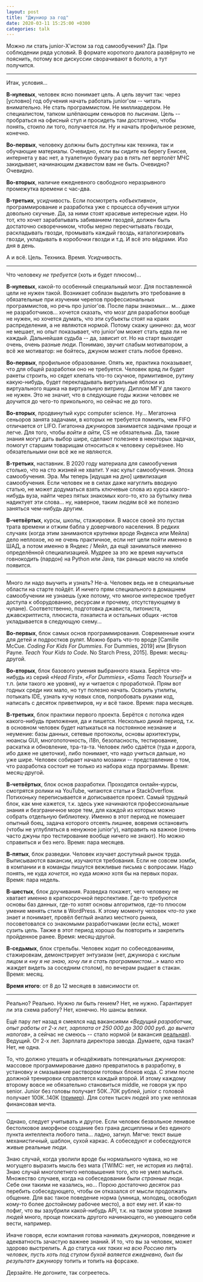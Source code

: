 ```yaml
---
layout: post
title: "Джуниор за год"
date: 2020-03-11 15:25:00 +0300
categories: talk
---
```


Можно ли стать junior-X'истом за год самообучения? Да. При соблюдении ряда условий. В формате короткого диалога развёрнуто не пояснить, потому все дискуссии сворачивают в болото, а тут получится.

---

Итак, условия...

**В-нулевых**, человек ясно понимает цель. А цель звучит так: через [условно] год обучения начать работать junior'ом -- читать внимательно. Не стать программистом. Не миллиардером. Не специалистом, тапком шлёпающим сеньоров по лысинам. Цель -- пробраться на офисный стул и просидеть там достаточно, чтобы понять, стоило ли того, получается ли. Ну и начать профильное резюме, конечно.

**Во-первых**, человеку должны быть доступны как техника, так и обучающие материалы. Очевидно, если вы сидите на берегу Енисея, интернета у вас нет, а туалетную бумагу раз в пять лет вертолёт МЧС закидывает, начинающим джавистом вам не быть. Очевидно? Очевидно.

**Во-вторых**, наличие ежедневного свободного неразрывного промежутка времени с час-два. 

**В-третьих**, усидчивость. Если посмотреть *«объективно»*, программирование и разработка уже с процесса обучения штуки довольно скучные. Да, за ними стоят красивые интересные идеи. Но тот, кто хочет зарабатывать забиванием гвоздей, должен быть достаточно скворечником, чтобы мерно пересчитывать гвозди, раскладывать гвозди, промывать каждый гвоздь, каталогизировать гвозди, укладывать в коробочки гвозди и т.д. И всё это вёдрами. Изо дня в день.

А и всё. Цель. Техника. Время. Усидчивость.

---

Что человеку *не требуется* (хоть и будет плюсом)...

**В-нулевых**, какой-то особенный специальный мозг. Для поставленной цели не нужен такой. Возникает соблазн выделить это требование в обязательные при изучении черепов профессиональных программистов, но речь про junior'ов. После пары знакомых... м... даже не разработчиков... хочется сказать, что мозг для разработки вообще не нужен, но хочется думать, что эти субъекты стоят на краях распределения, а не являются нормой. Потому скажу цинично: да, мозг не мешает, но опыт показывает, что junior'ом может стать едва ли не каждый. Дальнейшая судьба -- да, зависит от. Но на старт выходят очень, очень разные люди. Понимаю, звучит слабым мотиватором, а всё же мотиватор: не бойтесь, джуном может стать любое бревно.

**Во-первых**, профильное образование. Опять же, практика показывает, что для общей разработки оно не требуется. Человек вряд ли будет ракеты строить, но сядет клепать что-то скучное, примитивное, рутину какую-нибудь, будет перекладывать виртуальные яблоки из виртуального ящика на виртуальную витрину. Диплом МГУ для такого не нужен. Это не значит, что в следующие годы жизни человек не доучится до чего-то прикольного, но сейчас не до того.

**Во-вторых**, продвинутый курс computer science. Ну... Мегатонна сеньоров занята задачами, в которых не требуется помнить, чем FIFO отличается от LIFO. Гигатонна джуниоров занимается задачами проще и легче. Для того, чтобы *войти в айти*, CS не обязательна. Да, такие знания могут дать выбор шире, сделают полезнее в некоторых задачах, помогут старшим товарищам относиться к человеку серьёзнее. Но обязательными они всё же не являются.

**В-третьих**, наставник. В 2020 году материала для самообучения столько, что на сто жизней не хватит. У нас культ самообучения. Эпоха самообучения. Эра. Мы теперь [идущая на дно] цивилизация самообучения. Если человек не в силах даже нагуглить вводную статью, не может додуматься взять ключевые слова из курса какого-нибудь вуза, найти через пятых знакомых кого-то, кто за бутылку пива надиктует эти слова... ну, наверное, таким людям всё же полезно заняться чем-нибудь другим.

**В-четвёртых**, курсы, школы, стажировки. В массе своей это пустая трата времени и отжим бабла у доверчивого населения. В редких случаях (когда этим занимаются крупняки вроде Яндекса или Мейла) дело неплохое, но не очень практичное, если нет цели пойти именно в ШАД, а потом именно в Яндекс / Мейл, да ещё заниматься именно определённой специализацией. Мудрее за это же время научиться говнокодить (пардон) на Python или Java, так раньше масло на хлебе появится.

---

Много ли надо выучить и узнать? Не-а. Человек ведь не в специальные области на старте пойдёт. И ничего прям специального в домашнем самообучении не узнаешь (уже потому, что многое интересное требует доступа к оборудованию, ресурсам и прочему, отсутствующему в чулане). Соответственно, подготовка джависта, питониста, джавскриптиста, плюсиста, пэхаписта и остальных общих -истов укладывается в следующую схему...

**Во-первых**, блок самых основ программирования. Современные книги для детей и подростков рулят. Можно брать что-то вроде [Camille McCue. *Coding For Kids For Dummies*. For Dummies, 2019] или [Bryson Payne. *Teach Your Kids to Code*. No Starch Press, 2015]. Время: месяц-другой.

**Во-вторых**, блок базового умения выбранного языка. Берётся что-нибудь из серий *«Head First»*, *«For Dummies»*, *«Sams Teach Yourself»* и т.п. (или такого же уровня), ну и читается с проработкой. Прям вот годных среди них мало, но тут полезно начать. Освоить утилиты, потыкать IDE, узнать кучу новых слов, попробовать руками код, написать с десяток приветмиров, ну и всё такое. Время: пара месяцев.

**В-третьих**, блок практики первого проекта. Берётся с потолка идея какого-нибудь приложения, да и пишется. Несколько дикий период, т.к. в основном человек будет натыкаться на постоянное незнание и неумение: базы данных, сетевые протоколы, основы архитектуры, нюансы GUI, многопоточность, i18n, безопасность, тестирование, раскатка и обновление, тра-та-та. Человек либо сдаётся (туда и дорога, ибо даже не цветочки), либо понимает, что надо учиться дальше, но уже шире. Человек собирает начало мозаики -- представление о том, что разработка состоит не только из набора кода программы. Время: месяц-другой.

**В-четвёртых**, блок основ разработки. Проходятся онлайн-курсы, смотрятся ролики на YouTube, читаются статьи и StackOverflow. Потихоньку переписывается и дописывается проект. Самый трудный блок, как мне кажется, т.к. здесь уже начинаются профессиональные знания и безграничное море тем, для каждой из которых можно собрать отдельную библиотеку. Именно в этот период не помешает опытный боец, задача которого отсеять лишнее, вовремя остановить (чтобы не углубляться в ненужное junior'у), направить на важное (очень часто джуны про тестирование вообще ничего не знают). Но можно справиться и без него. Время: пара месяцев.

**В-пятых**, блок разведки. Человек изучает доступный рынок труда. Выписываются вакансии, изучаются требования. Если не совсем зомби, в компании и в команды пишутся вежливые письма с вопросами. Надо понять, не куда *хочется*, но куда *можно* хотя бы на первых порах. Время: пара недель.

**В-шестых**, блок доучивания. Разведка покажет, чего человеку не хватает именно в краткосрочной перспективе. Где-то требуются основы баз данных, где-то хотят основы алгоритмов, где-то плюсом умение менять стили в WordPress. К этому моменту человек *что-то* уже знает и понимает, провёл беглый анализ местного рынка, посоветовался со знакомыми разработчиками (если есть), может сузить цель. Также в этот период хорошо бы повторить и закрепить пройденное ранее. Время: месяц-другой.

**В-седьмых**, блок стрельбы. Человек ходит по собеседованиям, стажировкам, демонстрирует энтузиазм (нет, джуниора с кислым лицом и *«ну я не знаю, хочу ли я стать программистом...»* мало кто жаждет видеть за соседним столом), по вечерам рыдает в стакан. Время: месяц.

**Время итого**: от 8 до 12 месяцев в зависимости от.

---

Реально? Реально. Нужно ли быть гением? Нет, не нужно. Гарантирует ли эта схема работу? Нет, конечно. Но шансы велики.

Ещё пару лет назад я смеялся над вакансиями *«Ведущий разработчик, опыт работы от 2-х лет, зарплата от 250 000 до 300 000 руб. до вычета налогов»*, а сейчас не смеюсь -- стало нормой (и вакансия [реальная](https://hh.ru/vacancy/35783061)). Ведущий. От 2-х лет. Зарплата директора завода. Думаете, одна такая? Нет, не одна.

То, что должно утешать и обнадёживать потенциальных джуниоров: массовое программирование давно превратилось в разработку, в установку и смазывание раствором готовых блоков кода. С этим после должной тренировки справляется каждый второй. И этому каждому второму вовсе не обязательно становиться middle, не говоря уж про senior. Junior без головы получает 50К..70К рублей, junior с головой получает 100К..140К ([пример](https://hh.ru/vacancy/35572565)). Для сотен тысяч людей это уже неплохая финансовая мечта.

---

Однако, следует учитывать и другое. Если человек безвольное ленивое бестолковое аморфное создание без грана дисциплины и без единого пункта интеллекта любого типа... ладно, загнул. Мягче: текст выше механистичный, шаблон, сухой каркас. А собеседуют и собеседуются живые реальные люди.

Знаю случай, когда уволили вроде бы нормального чувака, но не могущего выразить мысль без мата (TWIMC: нет, не история из лифта). Знаю случай многолетнего неповышения того, кто не умел мыться. Множество случаев, когда на собеседовании были *странные* люди. Себе они такими не казались, но... Порою достаточно десяток раз перебить собеседующего, чтобы он отказался от мысли продолжать общение. Для вас такое поведение норма (умница, молодец, освободил кому-то более достойному рабочее место), а вот ему нет. И как-то пофиг, что вы зазубрили какой-нибудь API, т.к. на таком уровне знания людей много, проще поискать другого начинающего, но умеющего себя вести, например.

Иначе говоря, если компания готова нанимать джуниоров, поведение и адекватность зачастую важнее знаний. И то, что вы за человек, может здорово выстрелить. А до статуса *«их таких на всю Россию пять человек, пусть хоть под стулом бухой валяется ежедневно, был бы результат»* джуниору топить и топить на форсаже.

Дерзайте. Не догоните, так согреетесь.
